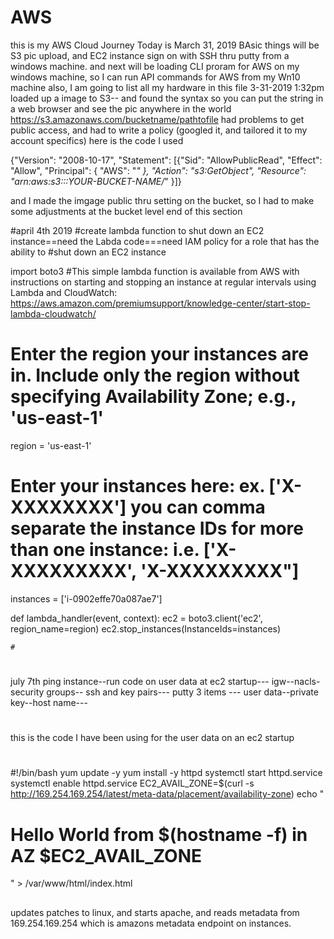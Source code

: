 # AWS
this is my AWS Cloud Journey 
Today is March 31, 2019
BAsic things will be S3 pic upload, and EC2 instance sign on with SSH thru putty from a windows machine.
and next will be loading CLI proram for AWS on my windows machine, so I can run API commands for AWS from my Wn10 machine
also, I am going to list all my hardware in this file
3-31-2019 1:32pm
loaded up a image to S3-- and  found the syntax so you can put the string in a web browser and see the pic anywhere in the world
https://s3.amazonaws.com/bucketname/pathtofile 
had problems to get public access, and had to write a policy (googled it, and tailored it to my account specifics)
here is the code I used

{"Version": "2008-10-17",
"Statement": [{"Sid": "AllowPublicRead",
"Effect": "Allow",
"Principal": {
"AWS": "*"
},
"Action": "s3:GetObject",
"Resource": "arn:aws:s3:::YOUR-BUCKET-NAME/*"
}]}

and I made the imgage public thru setting on the bucket, so I had to make some adjustments at the bucket level
end of this section


#april 4th 2019 
#create lambda function to shut down an EC2 instance==need the Labda code===need IAM policy for a role that has the ability to 
#shut down an EC2 instance 


import boto3
#This simple lambda function is available from AWS with instructions on starting and stopping an instance at regular intervals using Lambda and CloudWatch: https://aws.amazon.com/premiumsupport/knowledge-center/start-stop-lambda-cloudwatch/
# Enter the region your instances are in. Include only the region without specifying Availability Zone; e.g., 'us-east-1'
region = 'us-east-1'
# Enter your instances here: ex. ['X-XXXXXXXX'] you can comma separate the instance IDs for more than one instance: i.e. ['X-XXXXXXXXX', 'X-XXXXXXXXX"]
instances = ['i-0902effe70a087ae7']

def lambda_handler(event, context):
    ec2 = boto3.client('ec2', region_name=region)
    ec2.stop_instances(InstanceIds=instances)
    
    
    #
#
#
#
#
july 7th 
ping instance--run code on user data at ec2 startup--- igw--nacls-security groups--  ssh and key pairs--- putty 3 items --- user data--private key--host name---

#
#
#
this is the code I have been using for the user data on an ec2 startup
#
#
#!/bin/bash
  yum update -y
  yum install -y httpd
  systemctl start httpd.service
  systemctl enable httpd.service
  EC2_AVAIL_ZONE=$(curl -s http://169.254.169.254/latest/meta-data/placement/availability-zone)
  echo "<h1>Hello World from $(hostname -f) in AZ $EC2_AVAIL_ZONE </h1>" > /var/www/html/index.html
  ##
  
  updates patches to linux, and starts apache, and reads metadata from 169.254.169.254 which is amazons metadata endpoint on instances.
  #
  
